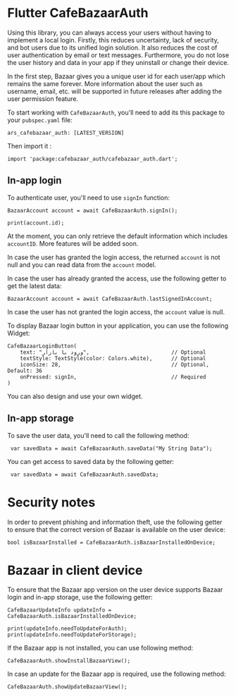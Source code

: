 # Flutter CafeBazaarAuth

Using this library, you can always access your users without having to implement a local login. Firstly, this reduces uncertainty, lack of security, and bot users due to its unified login solution. It also reduces the cost of user authentication by email or text messages. Furthermore, you do not lose the user history and data in your app if they uninstall or change their device.

In the first step, Bazaar gives you a unique user id for each user/app which remains the same forever. More information about the user such as username, email, etc. will be supported in future releases after adding the user permission feature.

To start working with `CafeBazaarAuth`, you'll need to add its this package to your `pubspec.yaml` file:

```
ars_cafebazaar_auth: [LATEST_VERSION]
```

Then import it :

```
import 'package:cafebazaar_auth/cafebazaar_auth.dart';
```

## In-app login

To authenticate user, you'll need to use `signIn` function:

```
BazaarAccount account = await CafeBazaarAuth.signIn();

print(account.id);
```

At the moment, you can only retrieve the default information which includes `accountID`. More features will be added soon.

In case the user has granted the login access, the returned `account` is not null and you can read data from the `account` model.


In case the user has already granted the access, use the following getter to get the latest data:

```
BazaarAccount account = await CafeBazaarAuth.lastSignedInAccount;
```

In case the user has not granted the login access, the `account` value is null.


To display Bazaar login button in your application, you can use the following Widget:

```
CafeBazaarLoginButton(
    text: "ورود با بازار",                          // Optional
    textStyle: TextStyle(color: Colors.white),      // Optional
    iconSize: 28,                                   // Optional, Default: 36
    onPressed: signIn,                              // Required
)
```

You can also design and use your own widget.

## In-app storage

To save the user data, you'll need to call the following method:

```
 var savedData = await CafeBazaarAuth.saveData("My String Data");
```

You can get access to saved data by the following getter:

```
 var savedData = await CafeBazaarAuth.savedData;
```

# Security notes

In order to prevent phishing and information theft, use the following getter to ensure that the correct version of Bazaar is available on the user device:

```
bool isBazaarInstalled = CafeBazaarAuth.isBazaarInstalledOnDevice;
```

# Bazaar in client device

To ensure that the Bazaar app version on the user device supports Bazaar login and in-app storage, use the following getter:

```
CafeBazaarUpdateInfo updateInfo = CafeBazaarAuth.isBazaarInstalledOnDevice;

print(updateInfo.needToUpdateForAuth);
print(updateInfo.needToUpdateForStorage);
```

If the Bazaar app is not installed, you can use following method:

```
CafeBazaarAuth.showInstallBazaarView();
```

In case an update for the Bazaar app is required, use the following method:

```
CafeBazaarAuth.showUpdateBazaarView();
```